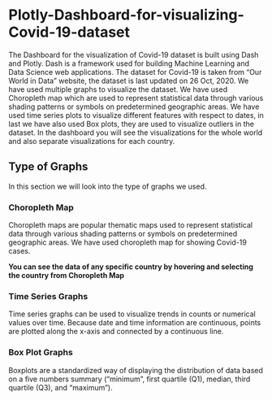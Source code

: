 # Plotly-Dashboard-for-visualizing-Covid-19-dataset

The Dashboard for the visualization of Covid-19 dataset is built using Dash and Plotly. Dash
is a framework used for building Machine Learning and Data Science web applications. The
dataset for Covid-19 is taken from “Our World in Data” website, the dataset is last updated on 26
Oct, 2020. We have used multiple graphs to visualize the dataset. We have used Choropleth map
which are used to represent statistical data through various shading patterns or symbols on
predetermined geographic areas. We have used time series plots to visualize different features with
respect to dates, in last we have also used Box plots, they are used to visualize outliers in the
dataset. In the dashboard you will see the visualizations for the whole world and also separate
visualizations for each country.

## Type of Graphs
In this section we will look into the type of graphs we used.

### Choropleth Map
Choropleth maps are popular thematic maps used to represent statistical data through
various shading patterns or symbols on predetermined geographic areas. We have used
choropleth map for showing Covid-19 cases.

**You can see the data of any specific country by hovering and selecting the country from Choropleth Map**

### Time Series Graphs
Time series graphs can be used to visualize trends in counts or numerical values over time.
Because date and time information are continuous, points are plotted along the x-axis and
connected by a continuous line.

### Box Plot Graphs
Boxplots are a standardized way of displaying the distribution of data based on a five
numbers summary (“minimum”, first quartile (Q1), median, third quartile (Q3), and
“maximum”).

